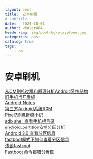 ```yaml
---
layout: post
title:  安卓刷机
# subtitle: 
date:   2024-10-01
author: whaler404
header-img: img/post-bg-playphone.jpg
categories: post
catalog: true
tags:
    - os
---
```


# 安卓刷机

[从CM刷机过程和原理分析Android系统结构](https://www.cnblogs.com/Wesuiliye/articles/16275540.html)<br>
[旧手机当开发板](https://blog.csdn.net/danyja001/article/details/119390714)<br>
[Android-Notes](https://github.com/Omooo/Android-Notes/tree/master)<br>
[第三方Android系统ROM](https://cyanogenmodroms.com/)<br>
[Pixel7刷机折腾小记](https://rqdmap.top/posts/pixel/)<br>
[adb shell 查看手机根目录](https://blog.csdn.net/u012527802/article/details/51393143)<br>
[android_partition安卓分区分析](https://blog.csdn.net/ffmxnjm/article/details/76900739)<br>
[Android 9.0  查看分区信息](https://www.cnblogs.com/roger-yu/p/15016908.html)<br>
[fastboot模式下如何查看分区信息](https://blog.csdn.net/u012296694/article/details/129006146)<br>
[浅谈fastboot](https://cloud.tencent.com/developer/article/1739682)<br>
[Fastboot 命令报错分析篇](https://blog.csdn.net/qq_26914291/article/details/129065264)<br>